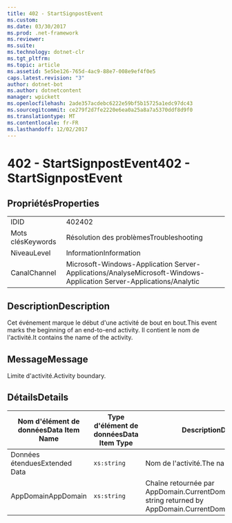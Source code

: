 ```yaml
---
title: 402 - StartSignpostEvent
ms.custom: 
ms.date: 03/30/2017
ms.prod: .net-framework
ms.reviewer: 
ms.suite: 
ms.technology: dotnet-clr
ms.tgt_pltfrm: 
ms.topic: article
ms.assetid: 5e5be126-765d-4ac9-88e7-008e9ef4f0e5
caps.latest.revision: "3"
author: dotnet-bot
ms.author: dotnetcontent
manager: wpickett
ms.openlocfilehash: 2ade357acdebc6222e59bf5b15725a1edc97dc43
ms.sourcegitcommit: ce279f2d7fe2220e6ea0a25a8a7a5370ddf8d9f0
ms.translationtype: MT
ms.contentlocale: fr-FR
ms.lasthandoff: 12/02/2017
---
```

# <a name="402---startsignpostevent"></a><span data-ttu-id="8b478-102">402 - StartSignpostEvent</span><span class="sxs-lookup"><span data-stu-id="8b478-102">402 - StartSignpostEvent</span></span>
## <a name="properties"></a><span data-ttu-id="8b478-103">Propriétés</span><span class="sxs-lookup"><span data-stu-id="8b478-103">Properties</span></span>  
  
|||  
|-|-|  
|<span data-ttu-id="8b478-104">ID</span><span class="sxs-lookup"><span data-stu-id="8b478-104">ID</span></span>|<span data-ttu-id="8b478-105">402</span><span class="sxs-lookup"><span data-stu-id="8b478-105">402</span></span>|  
|<span data-ttu-id="8b478-106">Mots clés</span><span class="sxs-lookup"><span data-stu-id="8b478-106">Keywords</span></span>|<span data-ttu-id="8b478-107">Résolution des problèmes</span><span class="sxs-lookup"><span data-stu-id="8b478-107">Troubleshooting</span></span>|  
|<span data-ttu-id="8b478-108">Niveau</span><span class="sxs-lookup"><span data-stu-id="8b478-108">Level</span></span>|<span data-ttu-id="8b478-109">Information</span><span class="sxs-lookup"><span data-stu-id="8b478-109">Information</span></span>|  
|<span data-ttu-id="8b478-110">Canal</span><span class="sxs-lookup"><span data-stu-id="8b478-110">Channel</span></span>|<span data-ttu-id="8b478-111">Microsoft-Windows-Application Server-Applications/Analyse</span><span class="sxs-lookup"><span data-stu-id="8b478-111">Microsoft-Windows-Application Server-Applications/Analytic</span></span>|  
  
## <a name="description"></a><span data-ttu-id="8b478-112">Description</span><span class="sxs-lookup"><span data-stu-id="8b478-112">Description</span></span>  
 <span data-ttu-id="8b478-113">Cet événement marque le début d'une activité de bout en bout.</span><span class="sxs-lookup"><span data-stu-id="8b478-113">This event marks the beginning of an end-to-end activity.</span></span> <span data-ttu-id="8b478-114">Il contient le nom de l'activité.</span><span class="sxs-lookup"><span data-stu-id="8b478-114">It contains the name of the activity.</span></span>  
  
## <a name="message"></a><span data-ttu-id="8b478-115">Message</span><span class="sxs-lookup"><span data-stu-id="8b478-115">Message</span></span>  
 <span data-ttu-id="8b478-116">Limite d'activité.</span><span class="sxs-lookup"><span data-stu-id="8b478-116">Activity boundary.</span></span>  
  
## <a name="details"></a><span data-ttu-id="8b478-117">Détails</span><span class="sxs-lookup"><span data-stu-id="8b478-117">Details</span></span>  
  
|<span data-ttu-id="8b478-118">Nom d'élément de données</span><span class="sxs-lookup"><span data-stu-id="8b478-118">Data Item Name</span></span>|<span data-ttu-id="8b478-119">Type d'élément de données</span><span class="sxs-lookup"><span data-stu-id="8b478-119">Data Item Type</span></span>|<span data-ttu-id="8b478-120">Description</span><span class="sxs-lookup"><span data-stu-id="8b478-120">Description</span></span>|  
|--------------------|--------------------|-----------------|  
|<span data-ttu-id="8b478-121">Données étendues</span><span class="sxs-lookup"><span data-stu-id="8b478-121">Extended Data</span></span>|`xs:string`|<span data-ttu-id="8b478-122">Nom de l'activité.</span><span class="sxs-lookup"><span data-stu-id="8b478-122">The name of the activity.</span></span>|  
|<span data-ttu-id="8b478-123">AppDomain</span><span class="sxs-lookup"><span data-stu-id="8b478-123">AppDomain</span></span>|`xs:string`|<span data-ttu-id="8b478-124">Chaîne retournée par AppDomain.CurrentDomain.FriendlyName.</span><span class="sxs-lookup"><span data-stu-id="8b478-124">The string returned by AppDomain.CurrentDomain.FriendlyName.</span></span>|
